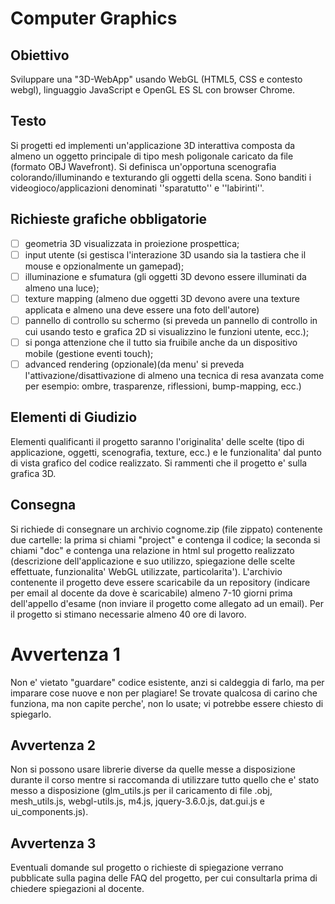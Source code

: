 # Computer Graphics

## Obiettivo

Sviluppare una "3D-WebApp" usando WebGL (HTML5, CSS e contesto webgl), linguaggio JavaScript e OpenGL ES SL con browser Chrome.

## Testo

Si progetti ed implementi un'applicazione 3D interattiva composta da almeno un oggetto principale di tipo mesh poligonale caricato da file (formato OBJ Wavefront). Si definisca un'opportuna scenografia colorando/illuminando e texturando gli oggetti della scena. Sono banditi i videogioco/applicazioni denominati ''sparatutto'' e ''labirinti''.

## Richieste grafiche obbligatorie

- [ ] geometria 3D visualizzata in proiezione prospettica;
- [ ] input utente (si gestisca l'interazione 3D usando sia la tastiera che il mouse e opzionalmente un gamepad);
- [ ] illuminazione e sfumatura (gli oggetti 3D devono essere illuminati da almeno una luce);
- [ ] texture mapping (almeno due oggetti 3D devono avere una texture applicata e almeno una deve essere una foto dell'autore)
- [ ] pannello di controllo su schermo (si preveda un pannello di controllo in cui usando testo e grafica 2D si visualizzino le funzioni utente, ecc.);
- [ ] si ponga attenzione che il tutto sia fruibile anche da un dispositivo mobile (gestione eventi touch);
- [ ] advanced rendering (opzionale)(da menu' si preveda l'attivazione/disattivazione di almeno una tecnica di resa avanzata come per esempio: ombre, trasparenze, riflessioni, bump-mapping, ecc.)

## Elementi di Giudizio

Elementi qualificanti il progetto saranno l'originalita' delle scelte (tipo di applicazione, oggetti, scenografia, texture, ecc.) e le funzionalita' dal punto di vista grafico del codice realizzato. Si rammenti che il progetto e' sulla grafica 3D.

## Consegna

Si richiede di consegnare un archivio cognome.zip (file zippato) contenente due cartelle:
la prima si chiami "project" e contenga il codice;
la seconda si chiami "doc" e contenga una relazione in html sul progetto realizzato (descrizione dell'applicazione e suo utilizzo, spiegazione delle scelte effettuate, funzionalita' WebGL utilizzate, particolarita'). 
L'archivio contenente il progetto deve essere scaricabile da un repository (indicare per email al docente da dove è scaricabile) almeno 7-10 giorni prima dell'appello d'esame (non inviare il progetto come allegato ad un email). 
Per il progetto si stimano necessarie almeno 40 ore di lavoro.


# Avvertenza 1

Non e' vietato "guardare" codice esistente, anzi si caldeggia di farlo, ma per imparare cose nuove e non per plagiare! Se trovate qualcosa di carino che funziona, ma non capite perche', non lo usate; vi potrebbe essere chiesto di spiegarlo.

## Avvertenza 2

Non si possono usare librerie diverse da quelle messe a disposizione durante il corso mentre si raccomanda di utilizzare tutto quello che e' stato messo a disposizione (glm_utils.js per il caricamento di file .obj, mesh_utils.js, webgl-utils.js, m4.js, jquery-3.6.0.js, dat.gui.js e ui_components.js).

## Avvertenza 3

Eventuali domande sul progetto o richieste di spiegazione verrano pubblicate sulla pagina delle FAQ del progetto, per cui consultarla prima di chiedere spiegazioni al docente.

